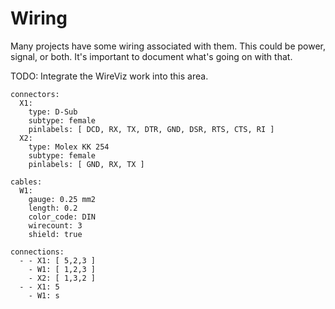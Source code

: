 # Wiring

Many projects have some wiring associated with them. This could be power,
signal, or both. It's important to document what's going on with that.

TODO: Integrate the WireViz work into this area.

```wireviz
connectors:
  X1:
    type: D-Sub
    subtype: female
    pinlabels: [ DCD, RX, TX, DTR, GND, DSR, RTS, CTS, RI ]
  X2:
    type: Molex KK 254
    subtype: female
    pinlabels: [ GND, RX, TX ]

cables:
  W1:
    gauge: 0.25 mm2
    length: 0.2
    color_code: DIN
    wirecount: 3
    shield: true

connections:
  - - X1: [ 5,2,3 ]
    - W1: [ 1,2,3 ]
    - X2: [ 1,3,2 ]
  - - X1: 5
    - W1: s
```